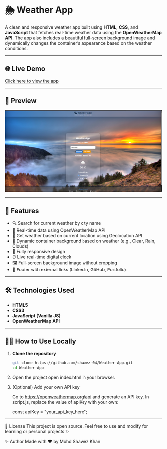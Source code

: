 # 🌦️ Weather App

A clean and responsive weather app built using **HTML**, **CSS**, and **JavaScript** that fetches real-time weather data using the **OpenWeatherMap API**. The app also includes a beautiful full-screen background image and dynamically changes the container’s appearance based on the weather conditions.

---

## 🌐 Live Demo

[Click here to view the app](https://shawez-04.github.io/Weather-App/)

---

## 📸 Preview

![Weather App Screenshot](preview.png)

---

## 🚀 Features

- 🔍 Search for current weather by city name
- 📡 Real-time data using OpenWeatherMap API
- 📍 Get weather based on current location using Geolocation API
- 🎨 Dynamic container background based on weather (e.g., Clear, Rain, Clouds)
- 📱 Fully responsive design
- ⏰ Live real-time digital clock
- 🖼️ Full-screen background image without cropping
- 🔗 Footer with external links (LinkedIn, GitHub, Portfolio)

---

## 🛠️ Technologies Used

- **HTML5**
- **CSS3**
- **JavaScript (Vanilla JS)**
- **OpenWeatherMap API**

---

## 🧑‍💻 How to Use Locally

1. **Clone the repository**
   ```bash
   git clone https://github.com/shawez-04/Weather-App.git
   cd Weather-App

2.  Open the project
    open index.html in your browser.

3. (Optional) Add your own API key

   Go to https://openweathermap.org/api and generate an API key.
   In script.js, replace the value of apiKey with your own:

   const apiKey = "your_api_key_here";
   
---------------------------------------------------------------------------------------------------------------------------------------------------------------------------------

📄 License
This project is open source.
Feel free to use and modify for learning or personal projects ✨

✨ Author
Made with ❤️ by Mohd Shawez Khan  
